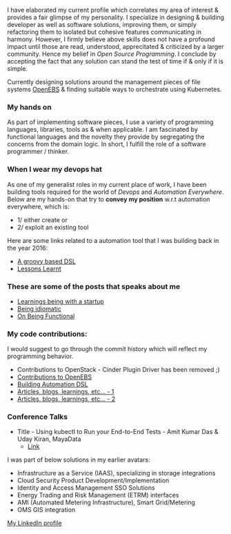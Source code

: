I have elaborated my current profile which correlates my area of interest & provides a fair glimpse of my personality.
I specialize in designing & building developer as well as software solutions, improving them, or simply refactoring them to
isolated but cohesive features communicating in harmony. However, I firmly believe above skills does not have a profound 
impact until those are read, understood, apprecitated & criticized by a larger community. Hence my belief in _Open Source 
Programming_. I conclude by accepting the fact that any solution can stand the test of time if & only if it is simple.

Currently designing solutions around the management pieces of file systems [OpenEBS](https://openebs.io/) & finding suitable 
ways to orchestrate using Kubernetes.

### My hands on
As part of implementing software pieces, I use a variety of programming languages, libraries, tools as & when applicable. I 
am fascinated by functional languages and the novelty they provide by segregating the concerns from the domain logic. In 
short, I fulfill the role of a software programmer / thinker.

### When I wear my devops hat
As one of my generalist roles in my current place of work, I have been building tools required for the world of _Devops_ and 
_Automation Everywhere_. Below are my hands-on that try to **convey my position** w.r.t automation everywhere, which is:
- 1/ either create or 
- 2/ exploit an existing tool

Here are some links related to a automation tool that I was building back in the year 2016:
- [A groovy based DSL](https://github.com/cloudbytestorage/automation-core/blob/master/README.md)
- [Lessons Learnt](https://github.com/cloudbytestorage/automation-core/blob/master/touchstone/DesignThoughts/My%20Final%20Thoughts.md)

### These are some of the posts that speaks about me
- [Learnings being with a startup](https://amitkumardas.github.io/2016/08/20/lessons-learned-at-CloudByte.html)
- [Being idiomatic](https://amitkumardas.github.io/2016/08/19/being-idiomatic-and-do-i-bother.html)
- [On Being Functional](https://www.linkedin.com/pulse/being-functional-amit-kumar-das/?trk=hp-feed-article-title-publish)

### My code contributions:
I would suggest to go through the commit history which will reflect my programming behavior.

- Contributions to OpenStack - Cinder Plugin Driver has been removed ;)
- [Contributions to OpenEBS](https://github.com/openebs/maya)
- [Building Automation DSL](https://github.com/AmitKumarDas/automation-core)
- [Articles, blogs, learnings, etc... - 1](https://amitkumardas.github.io/)
- [Articles, blogs, learnings, etc... - 2](https://github.com/AmitKumarDas/Decisions/tree/master/blogs)

### Conference Talks
- Title - Using kubectl to Run your End-to-End Tests - Amit Kumar Das & Uday Kiran, MayaData
  - [Link](https://www.youtube.com/watch?v=YU9J4KH8X14)

I was part of below solutions in my earlier avatars:
- Infrastructure as a Service (IAAS), specializing in storage integrations
- Cloud Security Product Development/Implementation
- Identity and Access Management SSO Solutions
- Energy Trading and Risk Management (ETRM) interfaces
- AMI (Automated Metering Infrastructure), Smart Grid/Metering
- OMS GIS integration

[My LinkedIn profile](https://www.linkedin.com/in/amit-kumar-das-224b351b/)
